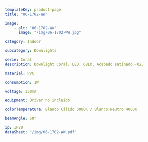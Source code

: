 ```yaml
---
templateKey: product-page
title: "06-1702-WW"

image:
    - alt: "06-1702-WW"
      image: "/img/06-1702-WW.jpg"

category: Indoor

subcategory: Downlights

serie: Coral
description: Downlight Coral, LED, 68Lm. Acabado satinado -02.

material: PVC

consumption: 1W

voltage: 350mA

equipment: Driver no incluido

colorTemperature: Blanco Cálido 3000K / Blanco Neutro 4000K

beamAngle: 50°

ip: IP20
dataSheet: "/img/06-1702-WW.pdf"
---
```


